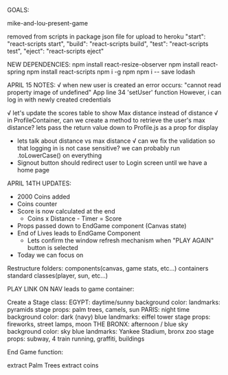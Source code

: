 GOALS:

mike-and-lou-present-game

removed from scripts in package json file for upload to heroku
"start": "react-scripts start",
"build": "react-scripts build",
"test": "react-scripts test",
"eject": "react-scripts eject"




NEW DEPENDENCIES:
  npm install react-resize-observer
  npm install react-spring
  npm install react-scripts
  npm i -g npm 
  npm i -- save lodash





APRIL 15 NOTES:
  √ when new user is created an error occurs:
    "cannot read property image of undefined"
      App line 34 'setUser' function
  However, i can log in with newly created credentials

  √ let's update the scores table to show Max distance instead of distance
  √ in ProfileContainer, can we create a method to retrieve the user's max distance? lets pass the return value down to Profile.js as a prop for display
  * lets talk about distance vs max distance
  √ can we fix the validation so that logging in is not case sensitive? we can probably run .toLowerCase() on everything
  * Signout button should redirect user to Login screen until we have a home page
  






APRIL 14TH UPDATES:
* 2000 Coins added
* Coins counter
* Score is now calculated at the end
    - Coins x Distance - Timer = Score
* Props passed down to EndGame component (Canvas state)
* End of Lives leads to EndGame Component
    - Lets confirm the window refresh mechanism when "PLAY AGAIN" button is selected
* Today we can focus on 


Restructure folders:
  components(canvas, game stats, etc...)
  containers
  standard classes(player, sun, etc...)

PLAY LINK ON NAV leads to game container:



Create a Stage class:
  EGYPT:
    daytime/sunny
    background color:
    landmarks: pyramids
    stage props: palm trees, camels, sun
  PARIS:
    night time
    background color: dark (navy) blue
    landmarks: eiffel tower
    stage props: fireworks, street lamps, moon
  THE BRONX:
    afternoon / blue sky
    background color: sky blue
    landmarks: Yankee Stadium, bronx zoo
    stage props: subway, 4 train running, graffiti, buildings


End Game function:



extract Palm Trees
extract coins

